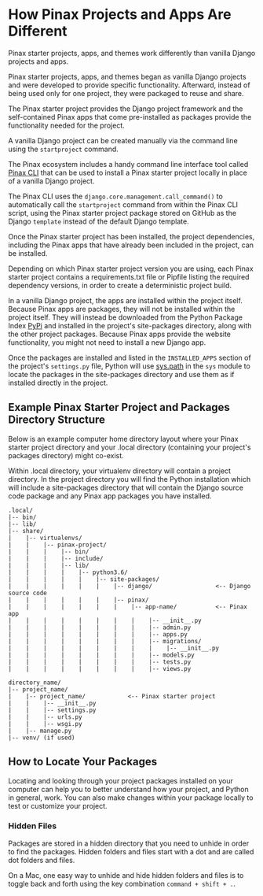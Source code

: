 # How Pinax Projects and Apps Are Different

Pinax starter projects, apps, and themes work differently than vanilla Django projects and apps. 

Pinax starter projects, apps, and themes began as vanilla Django projects and were developed to provide specific functionality. Afterward, instead of being used only for one project, they were packaged to reuse and share.

The Pinax starter project provides the Django project framework and the self-contained Pinax apps that come pre-installed as packages provide the functionality needed for the project.

A vanilla Django project can be created manually via the command line using the ```startproject``` command. 

The Pinax ecosystem includes a handy command line interface tool called [Pinax CLI](https://github.com/pinax/pinax-cli) that can be used to install a Pinax starter project locally in place of a vanilla Django project.

The Pinax CLI uses the ```django.core.management.call_command()``` to automatically call the ```startproject``` command from within the Pinax CLI script, using the Pinax starter project package stored on GitHub as the Django ```template``` instead of the default Django template.

Once the Pinax starter project has been installed, the project dependencies, including the Pinax apps that have already been included in the project, can be installed.

Depending on which Pinax starter project version you are using, each Pinax starter project contains a requirements.txt file or Pipfile listing the required dependency versions, in order to create a deterministic project build.

In a vanilla Django project, the apps are installed within the project itself. Because Pinax apps are packages, they will not be installed within the project itself. They will instead be downloaded from the Python Package Index [PyPi](https://pypi.org) and installed in the project's site-packages directory, along with the other project packages. Because Pinax apps provide the website functionality, you might not need to install a new Django app.

Once the packages are installed and listed in the ```INSTALLED_APPS``` section of the project's ```settings.py``` file, Python will use [sys.path](https://docs.python.org/3/library/sys.html#sys.path) in the ```sys``` module to locate the packages in the site-packages directory and use them as if installed directly in the project.

## Example Pinax Starter Project and Packages Directory Structure

Below is an example computer home directory layout where your Pinax starter project directory and your .local directory (containing your project's packages directory) might co-exist.

Within .local directory, your virtualenv directory will contain a project directory. In the project directory you will find the Python installation which will include a site-packages directory that will contain the Django source code package and any Pinax app packages you have installed.

```shell
.local/
|-- bin/
|-- lib/
|-- share/
|    |-- virtualenvs/                
|    |    |-- pinax-project/
|    |    |    |-- bin/
|    |    |    |-- include/
|    |    |    |-- lib/
|    |    |    |    |-- python3.6/
|    |    |    |    |    |-- site-packages/
|    |    |    |    |    |    |-- django/                  <-- Django source code
|    |    |    |    |    |    |-- pinax/
|    |    |    |    |    |    |    |-- app-name/           <-- Pinax app
|    |    |    |    |    |    |    |    |-- __init__.py 
|    |    |    |    |    |    |    |    |-- admin.py 
|    |    |    |    |    |    |    |    |-- apps.py 
|    |    |    |    |    |    |    |    |-- migrations/ 
|    |    |    |    |    |    |    |    |    |-- __init__.py 
|    |    |    |    |    |    |    |    |-- models.py 
|    |    |    |    |    |    |    |    |-- tests.py
|    |    |    |    |    |    |    |    |-- views.py 

directory_name/
|-- project_name/
|    |-- project_name/            <-- Pinax starter project
|    |    |-- __init__.py
|    |    |-- settings.py
|    |    |-- urls.py
|    |    |-- wsgi.py
|    |-- manage.py
|-- venv/ (if used)
```

## How to Locate Your Packages

Locating and looking through your project packages installed on your computer can help you to better understand how your project, and Python in general, work. You can also make changes within your package locally to test or customize your project.

### Hidden Files

Packages are stored in a hidden directory that you need to unhide in order to find the packages. Hidden folders and files start with a dot and are called dot folders and files.

On a Mac, one easy way to unhide and hide hidden folders and files is to toggle back and forth using the key combination ```command + shift + .```.
